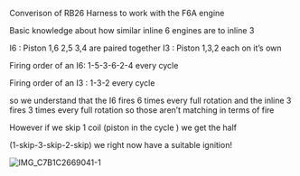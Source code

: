 Converison of RB26 Harness to work with the F6A engine 

Basic knowledge about how similar inline 6 engines are to inline 3

I6 : Piston 1,6 2,5 3,4 are paired together 
I3 : Piston 1,3,2 each on it’s own 

Firing order of an I6: 1-5-3-6-2-4 every cycle 

Firing order of an I3 : 1-3-2 every cycle 

so we understand that the I6 fires 6 times every full rotation
and the inline 3 fires 3 times every full rotation
so those aren’t matching in terms of fire

However if we skip 1 coil (piston in the cycle ) we get the half

(1-skip-3-skip-2-skip) we right now have a suitable ignition! 

![IMG_C7B1C2669041-1](https://github.com/EA11R/Suzuki-42P-ECU/assets/82368250/03ba7c42-98af-4c71-b183-7f7b7a963f87)
